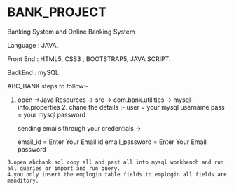 
# BANK_PROJECT
Banking System and Online Banking System

Language : JAVA.

Front End : HTML5, CSS3 , BOOTSTRAP5, JAVA SCRIPT.

BackEnd : mySQL.


ABC_BANK
steps to follow:-
  1. open ->Java Resources -> src -> com.bank.utilities -> mysql-info.properties
	2. chane the details :-
		user = your mysql username
		pass = your mysql password

		sending emails through your credentials ->

		email_id = Enter Your Email id
		email_password = Enter Your Email password

	3.open abcbank.sql copy all and past all into mysql workbench and run all queries or import and run query.
	4.you only insert the emplogin table fields to emplogin all fields are manditory.
